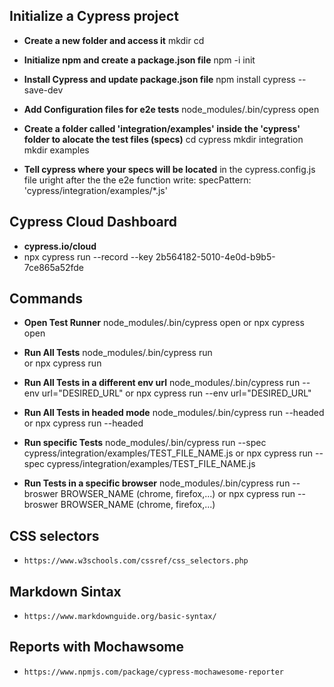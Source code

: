 ## Initialize a Cypress project

-  **Create a new folder and access it**
    mkdir <FOLDER NAME>
    cd <FOLDER NAME>

- **Initialize npm and create a package.json file**
    npm -i init

- **Install Cypress and update package.json file**
    npm install cypress --save-dev

- **Add Configuration files for e2e tests**
    node_modules/.bin/cypress open

- **Create a folder called 'integration/examples' inside the 'cypress' folder to alocate the test files (specs)**
    cd cypress
    mkdir integration
    mkdir examples

- **Tell cypress where your specs will be located**
    in the cypress.config.js file uright after the the e2e function write:
        specPattern: 'cypress/integration/examples/*.js'

## Cypress Cloud Dashboard

- **cypress.io/cloud**
- npx cypress run --record --key 2b564182-5010-4e0d-b9b5-7ce865a52fde

## Commands

- **Open Test Runner**
    node_modules/.bin/cypress open
    or
    npx cypress open

- **Run All Tests**
    node_modules/.bin/cypress run  
    or 
    npx cypress run

- **Run All Tests in a different env url**
    node_modules/.bin/cypress run --env url="DESIRED_URL"
    or 
    npx cypress run --env url="DESIRED_URL"

- **Run All Tests in headed mode**
    node_modules/.bin/cypress run --headed
    or 
    npx cypress run --headed

- **Run specific Tests**
    node_modules/.bin/cypress run --spec cypress/integration/examples/TEST_FILE_NAME.js
    or
    npx cypress run --spec cypress/integration/examples/TEST_FILE_NAME.js

- **Run Tests in a specific browser**
    node_modules/.bin/cypress run --broswer BROWSER_NAME (chrome, firefox,...)
    or
    npx cypress run --broswer BROWSER_NAME (chrome, firefox,...)


## CSS selectors

- `https://www.w3schools.com/cssref/css_selectors.php`

## Markdown Sintax

- `https://www.markdownguide.org/basic-syntax/`

## Reports with Mochawsome

- `https://www.npmjs.com/package/cypress-mochawesome-reporter`
